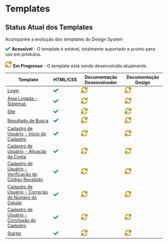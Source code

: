 # Templates

## Status Atual dos Templates

Acompanhe a evolução dos templates do Design System

![Acessivel](assets/images/overview/check.png) **Acessível** - O template é estável, totalmente suportado e pronto para uso em produtos.

![Em Progresso](assets/images/overview/sync.png) **Em Progresso** - O template está sendo desenvolvido atualmente.

| Template | HTML/CSS | Documentação Desenvolvedor | Documentação Design
|-|-|-|-|
|[Login](/ds/showcase/templates/login)|![Acessivel](assets/images/overview/check.png)|![Em Progresso](assets/images/overview/sync.png)|![Em Progresso](assets/images/overview/sync.png)|
|[Área Logada - Sistemas](/ds/showcase/templates/page)|![Acessivel](assets/images/overview/check.png)|![Em Progresso](assets/images/overview/sync.png)|![Em Progresso](assets/images/overview/sync.png)|
|[Site](/ds/showcase/templates/portal)|![Acessivel](assets/images/overview/check.png)|![Em Progresso](assets/images/overview/sync.png)|![Em Progresso](assets/images/overview/sync.png)|
|[Resultado de Busca](/ds/showcase/templates/search)|![Acessivel](assets/images/overview/check.png)|![Em Progresso](assets/images/overview/sync.png)|![Em Progresso](assets/images/overview/sync.png)|
|[Cadastro de Usuário - Início do Cadastro](/ds/showcase/templates/signin)|![Acessivel](assets/images/overview/check.png)|![Em Progresso](assets/images/overview/sync.png)|![Em Progresso](assets/images/overview/sync.png)|
|[Cadastro de Usuário - Ativação da Conta](/ds/showcase/templates/signin-1)|![Acessivel](assets/images/overview/check.png)|![Em Progresso](assets/images/overview/sync.png)|![Em Progresso](assets/images/overview/sync.png)|
|[Cadastro de Usuário - Verificação do Código Recebido](/ds/showcase/templates/signin-2)|![Acessivel](assets/images/overview/check.png)|![Em Progresso](assets/images/overview/sync.png)|![Em Progresso](assets/images/overview/sync.png)|
|[Cadastro de Usuário - Correção do Número do Celular](/ds/showcase/templates/signin-3)|![Acessivel](assets/images/overview/check.png)|![Em Progresso](assets/images/overview/sync.png)|![Em Progresso](assets/images/overview/sync.png)|
|[Cadastro de Usuário - Conclusão do Cadastro](/ds/showcase/templates/signin-4)|![Acessivel](assets/images/overview/check.png)|![Em Progresso](assets/images/overview/sync.png)|![Em Progresso](assets/images/overview/sync.png)|
|[Starter](/ds/showcase/templates/starter)|![Acessivel](assets/images/overview/check.png)|![Em Progresso](assets/images/overview/sync.png)|![Em Progresso](assets/images/overview/sync.png)|